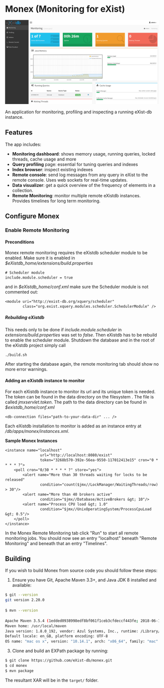 # Monex (Monitoring for eXist)

![Image](src/main/xar-resources/resources/img/screenshot.png?raw=true)

An application for monitoring, profiling and inspecting a running eXist-db instance. 

## Features
The app includes:

* **Monitoring dashboard**: shows memory usage, running queries, locked threads, cache usage and more
* **Query profiling** page: essential for tuning queries and indexes
* **Index browser**: inspect existing indexes
* **Remote console**: send log messages from any query in eXist to the remote console.
Uses web sockets for real-time updates.
* **Data visualizer**: get a quick overview of the frequency of elements in a collection.
* **Remote Monitoring**: monitor multiple remote eXistdb instances. Provides timelines for long term monitoring.

## Configure Monex

### Enable Remote Monitoring

#### Preconditions
Monex remote monitoring requires the eXistdb scheduler module to be enabled. Make sure it is enabled in *$eXistdb_home/extensions/build.properties*

	# Scheduler module
	include.module.scheduler = true
	
and in *$eXistdb_home/conf.xml* make sure the Scheduler module is not commented out: 
 
	<module uri="http://exist-db.org/xquery/scheduler" 
			class="org.exist.xquery.modules.scheduler.SchedulerModule" />
			

##### Rebuilding eXistdb 
This needs only to be done if *include.module.scheduler* in *extensions/build.properties* was set to *false*. Then eXistdb has to be rebuild to enable the scheduler module. Shutdown the database and in the root of the eXistdb project simply call

	./build.sh 

After starting the database again, the remote monitoring tab should show no more error warnings. 

#### Adding an eXistdb instance to monitor
For each eXistdb instance to monitor its url and its unique token is needed. The token can be found in the data directory on the filesystem . The file is called *jmxservlet.token*. The path to the data directory can be found in *$existdb_home/conf.xml* 
	
	<db-connection files="path-to-your-data-dir" ... />

Each eXistdb installation to monitor is added as an instance entry at */db/apps/monex/instances.xml*. 

**Sample Monex Instances**

	<instance name="localhost" 
	    			url="http://localhost:8080/exist" 
	    			token="3268b570-392e-56ea-9550-117012413e15" cron="0 * * * * ?">
    	<poll cron="0/30 * * * * ?" store="yes">
       		<alert name="More than 30 threads waiting for locks to be released" 
            		condition="count($jmx//LockManager/WaitingThreads/row) > 30"/>
			<alert name="More than 40 brokers active" 
            		condition="$jmx//Database/ActiveBrokers &gt; 10"/>
			<alert name="Process CPU load &gt; 1.0" 
            		condition="$jmx//UnixOperatingSystem/ProcessCpuLoad &gt; 0.5"/>
		</poll>
	</instance>

In the Monex Remote Monitoring tab click "Run" to start all remote monitoring jobs. You should now see an entry "localhost" beneath "Remote Monitoring" and beneath that an entry "Timelines".


Building
--------
If you wish to build Monex from source code you should follow these steps:

1. Ensure you have Git, Apache Maven 3.3+, and Java JDK 8 installed and available:
```bash
$ git --version
git version 2.20.0

$ mvn --version

Apache Maven 3.5.4 (1edded0938998edf8bf061f1ceb3cfdeccf443fe; 2018-06-18T02:33:14+08:00)
Maven home: /usr/local/maven
Java version: 1.8.0_192, vendor: Azul Systems, Inc., runtime: /Library/Java/JavaVirtualMachines/zulu8.33.0.1-jdk8.0.192-macosx_x64/jre
Default locale: en_GB, platform encoding: UTF-8
OS name: "mac os x", version: "10.14.1", arch: "x86_64", family: "mac"
```

3. Clone and build an EXPath package by running:
```bash
$ git clone https://github.com/eXist-db/monex.git
$ cd monex
$ mvn package
```

The resultant XAR will be in the `target/` folder.
